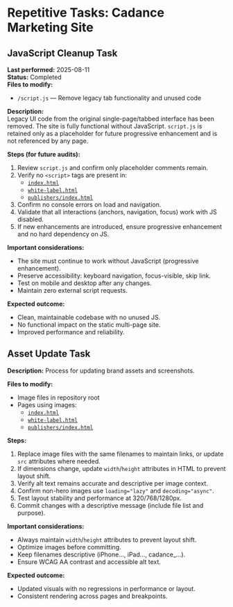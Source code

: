 # Repetitive Tasks: Cadance Marketing Site

## JavaScript Cleanup Task
**Last performed:** 2025-08-11  
**Status:** Completed  
**Files to modify:**
- `/script.js` — Remove legacy tab functionality and unused code

**Description:**  
Legacy UI code from the original single-page/tabbed interface has been removed. The site is fully functional without JavaScript. `script.js` is retained only as a placeholder for future progressive enhancement and is not referenced by any page.

**Steps (for future audits):**
1. Review `script.js` and confirm only placeholder comments remain.
2. Verify no `<script>` tags are present in:
   - [`index.html`](index.html:1)
   - [`white-label.html`](white-label.html:1)
   - [`publishers/index.html`](publishers/index.html:1)
3. Confirm no console errors on load and navigation.
4. Validate that all interactions (anchors, navigation, focus) work with JS disabled.
5. If new enhancements are introduced, ensure progressive enhancement and no hard dependency on JS.

**Important considerations:**
- The site must continue to work without JavaScript (progressive enhancement).
- Preserve accessibility: keyboard navigation, focus-visible, skip link.
- Test on mobile and desktop after any changes.
- Maintain zero external script requests.

**Expected outcome:**
- Clean, maintainable codebase with no unused JS.
- No functional impact on the static multi-page site.
- Improved performance and reliability.


## Asset Update Task
**Description:** Process for updating brand assets and screenshots.

**Files to modify:**
- Image files in repository root
- Pages using images:
  - [`index.html`](index.html:1)
  - [`white-label.html`](white-label.html:1)
  - [`publishers/index.html`](publishers/index.html:1)

**Steps:**
1. Replace image files with the same filenames to maintain links, or update `src` attributes where needed.
2. If dimensions change, update `width`/`height` attributes in HTML to prevent layout shift.
3. Verify alt text remains accurate and descriptive per image context.
4. Confirm non-hero images use `loading="lazy"` and `decoding="async"`.
5. Test layout stability and performance at 320/768/1280px.
6. Commit changes with a descriptive message (include file list and purpose).

**Important considerations:**
- Always maintain `width`/`height` attributes to prevent layout shift.
- Optimize images before committing.
- Keep filenames descriptive (iPhone..., iPad..., cadance_...).
- Ensure WCAG AA contrast and accessible alt text.

**Expected outcome:**
- Updated visuals with no regressions in performance or layout.
- Consistent rendering across pages and breakpoints.